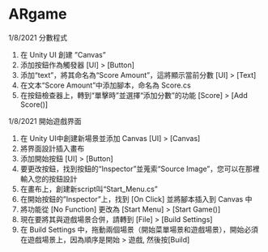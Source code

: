 # ARgame

1/8/2021
分數程式
1. 在 Unity UI 創建 ”Canvas”
2. 添加按鈕作為觸發器 [UI] > [Button]
3. 添加“text”，將其命名為“Score Amount”，這將顯示當前分數 [UI] > [Text]
4. 在文本“Score Amount”中添加腳本，命名為 Score.cs
5. 在按鈕檢查器上，轉到“單擊時”並選擇“添加分數”的功能 [Score] > [Add Score()]

1/8/2021
開始遊戲界面
1. 在 Unity UI中創建新場景並添加 Canvas [UI] > [Canvas]
2. 將界面設計插入畫布
3. 添加開始按鈕 [UI] > [Button]
4. 要更改按鈕，找到按鈕的“Inspector”並蒐索“Source Image”，您可以在那裡輸入您的按鈕設計
5. 在畫布上，創建新script叫“Start_Menu.cs”
6. 在開始按鈕的”Inspector”上，找到 [On Click] 並將腳本插入到 Canvas 中
7. 將功能從 [No Function] 更改為 [Start Menu] > [Start Game()]
8. 現在要將其與遊戲場景合併，請轉到 [File] > [Build Settings]
9. 在 Build Settings 中，拖動兩個場景（開始菜單場景和遊戲場景），開始必須在遊戲場景上，因為順序是開始 > 遊戲, 然後按[Build]



